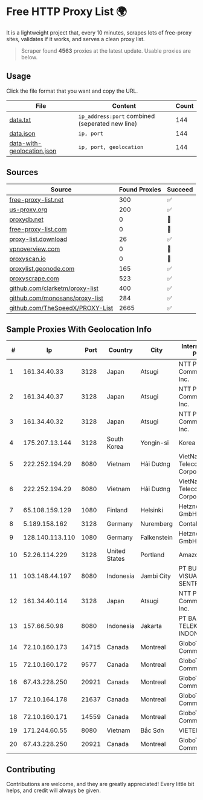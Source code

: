
# Free HTTP Proxy List 🌍

It is a lightweight project that, every 10 minutes, scrapes lots of free-proxy sites, validates if it works, and serves a clean proxy list.


> Scraper found **4563** proxies at the latest update. Usable proxies are below.

## Usage

Click the file format that you want and copy the URL.


|File|Content|Count|
|----|-------|-----|
|[data.txt](https://raw.githubusercontent.com/themiralay/Proxy-List-World/master/data.txt)|`ip_address:port` combined (seperated new line)|144|
|[data.json](https://raw.githubusercontent.com/themiralay/Proxy-List-World/master/data.json)|`ip, port`|144|
|[data-with-geolocation.json](https://raw.githubusercontent.com/themiralay/Proxy-List-World/master/data-with-geolocation.json)|`ip, port, geolocation`|144|

## Sources

|Source|Found Proxies|Succeed|
|------|-------------|-------|
|[free-proxy-list.net](https://free-proxy-list.net)|300|✅|
|[us-proxy.org](https://www.us-proxy.org)|200|✅|
|[proxydb.net](http://proxydb.net)|0|🚫|
|[free-proxy-list.com](https://free-proxy-list.com/?page=&port=&type%5B%5D=http&type%5B%5D=https&up_time=0&search=Search)|0|🚫|
|[proxy-list.download](https://www.proxy-list.download/HTTP)|26|✅|
|[vpnoverview.com](https://vpnoverview.com/privacy/anonymous-browsing/free-proxy-servers)|0|🚫|
|[proxyscan.io](https://www.proxyscan.io)|0|🚫|
|[proxylist.geonode.com](https://proxylist.geonode.com/api/proxy-list?limit=300&page=1&sort_by=lastChecked&sort_type=desc&protocols=http,https)|165|✅|
|[proxyscrape.com](https://api.proxyscrape.com/v2/?request=displayproxies&protocol=http&timeout=10000&country=all&ssl=all&anonymity=all)|523|✅|
|[github.com/clarketm/proxy-list](https://raw.githubusercontent.com/clarketm/proxy-list/master/proxy-list-raw.txt)|400|✅|
|[github.com/monosans/proxy-list](https://raw.githubusercontent.com/monosans/proxy-list/main/proxies/http.txt)|284|✅|
|[github.com/TheSpeedX/PROXY-List](https://raw.githubusercontent.com/TheSpeedX/PROXY-List/master/http.txt)|2665|✅|


## Sample Proxies With Geolocation Info

|#|Ip|Port|Country|City|Internet Service Provider|
|-|--|----|-------|----|-------------------------|
|1|161.34.40.33|3128|Japan|Atsugi|NTT PC Communications, Inc.|
|2|161.34.40.37|3128|Japan|Atsugi|NTT PC Communications, Inc.|
|3|161.34.40.32|3128|Japan|Atsugi|NTT PC Communications, Inc.|
|4|175.207.13.144|3128|South Korea|Yongin-si|Korea Telecom|
|5|222.252.194.29|8080|Vietnam|Hải Dương|VietNam Post and Telecom Corporation|
|6|222.252.194.29|8080|Vietnam|Hải Dương|VietNam Post and Telecom Corporation|
|7|65.108.159.129|1080|Finland|Helsinki|Hetzner Online GmbH|
|8|5.189.158.162|3128|Germany|Nuremberg|Contabo GmbH|
|9|128.140.113.110|1080|Germany|Falkenstein|Hetzner Online GmbH|
|10|52.26.114.229|3128|United States|Portland|Amazon.com, Inc.|
|11|103.148.44.197|8080|Indonesia|Jambi City|PT BUANA VISUALNET SENTRA|
|12|161.34.40.114|3128|Japan|Atsugi|NTT PC Communications, Inc.|
|13|157.66.50.98|8080|Indonesia|Jakarta|PT BARAYA TELEKOMUNIKASI INDONESIA|
|14|72.10.160.173|14715|Canada|Montreal|GloboTech Communications|
|15|72.10.160.172|9577|Canada|Montreal|GloboTech Communications|
|16|67.43.228.250|20921|Canada|Montreal|GloboTech Communications|
|17|72.10.164.178|21637|Canada|Montreal|GloboTech Communications|
|18|72.10.160.171|14559|Canada|Montreal|GloboTech Communications|
|19|171.244.60.55|8080|Vietnam|Bắc Sơn|VIETEL|
|20|67.43.228.250|20921|Canada|Montreal|GloboTech Communications|



## Contributing

Contributions are welcome, and they are greatly appreciated! Every
little bit helps, and credit will always be given.

